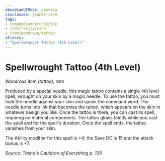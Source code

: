 ```yaml
---
obsidianUIMode: preview
cssclasses: json5e-item
tags:
- compendium/src/5e/tce
- item/rarity/rare
- item/wondrous/tattoo
aliases: 
- "Spellwrought Tattoo (4th Level)"
---
```

# Spellwrought Tattoo (4th Level)
*Wondrous item (tattoo), rare*  



Produced by a special needle, this magic tattoo contains a single 4th level spell, wrought on your skin by a magic needle. To use the tattoo, you must hold the needle against your skin and speak the command word. The needle turns into ink that becomes the tattoo, which appears on the skin in whatever design you like. Once the tattoo is there, you can cast its spell, requiring no material components. The tattoo glows faintly while you cast the spell and for the spell's duration. Once the spell ends, the tattoo vanishes from your skin.

The Ability modifier for this spell is +4; the Save DC is 15 and the attack bonus is +7.

*Source: Tasha's Cauldron of Everything p. 135*